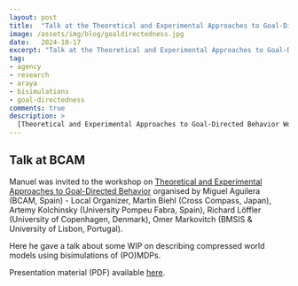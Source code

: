 ```yaml
---
layout: post
title:  "Talk at the Theoretical and Experimental Approaches to Goal-Directed Behavior Workshop"
image: /assets/img/blog/goaldirectedness.jpg
date:   2024-10-17
excerpt: "Talk at the Theoretical and Experimental Approaches to Goal-Directed Behavior Workshop"
tag:
- agency
- research
- araya
- bisimulations
- goal-directedness
comments: true
description: >
  [Theoretical and Experimental Approaches to Goal-Directed Behavior Workshop](https://www.bcamath.org/en/news-events/news/bcam-hosted-workshop-theoretical-and-experimental-approaches-goal-directed).
---
```



## Talk at BCAM
Manuel was invited to the workshop on [Theoretical and Experimental Approaches to Goal-Directed Behavior](https://www.bcamath.org/en/news-events/news/bcam-hosted-workshop-theoretical-and-experimental-approaches-goal-directed) organised by Miguel Aguilera (BCAM, Spain) - Local Organizer, Martin Biehl (Cross Compass, Japan), Artemy Kolchinsky (University Pompeu Fabra, Spain), Richard Löffler (University of Copenhagen, Denmark), Omer Markovitch (BMSIS & University of Lisbon, Portugal).

Here he gave a talk about some WIP on describing compressed world models using bisimulations of (PO)MDPs.

Presentation material (PDF) available [here](/assets/pdf/presentations/GoalOrientedness2024.pdf).
